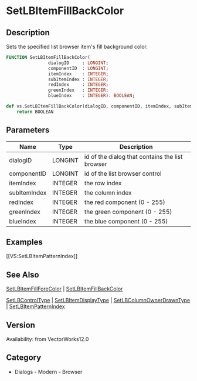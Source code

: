 # SetLBItemFillBackColor

## Description
Sets the specified list browser item's fill background color.

```pascal
FUNCTION SetLBItemFillBackColor(
				dialogID     : LONGINT;
				componentID  : LONGINT;
				itemIndex    : INTEGER;
				subItemIndex : INTEGER;
				redIndex     : INTEGER;
				greenIndex   : INTEGER;
				blueIndex    : INTEGER): BOOLEAN;
```

```python
def vs.SetLBItemFillBackColor(dialogID, componentID, itemIndex, subItemIndex, redIndex, greenIndex, blueIndex):
    return BOOLEAN
```

## Parameters
|Name|Type|Description|
|---|---|---|
|dialogID|LONGINT|id of the dialog that contains the list browser|
|componentID|LONGINT|id of the list browser control|
|itemIndex|INTEGER|the row index|
|subItemIndex|INTEGER|the column index|
|redIndex|INTEGER|the red component (0 - 255)|
|greenIndex|INTEGER|the green component (0 - 255)|
|blueIndex|INTEGER|the blue component (0 - 255)|

## Examples
[[VS:SetLBItemPatternIndex]]

## See Also
[SetLBItemFillForeColor](SetLBItemFillForeColor.md) | [SetLBItemFillBackColor](SetLBItemFillBackColor.md)

[SetLBControlType](SetLBControlType.md) | [SetLBItemDisplayType](SetLBItemDisplayType.md) | [SetLBColumnOwnerDrawnType](SetLBColumnOwnerDrawnType.md) | [SetLBItemPatternIndex](SetLBItemPatternIndex.md)

## Version
Availability: from VectorWorks12.0

## Category
* Dialogs - Modern - Browser

